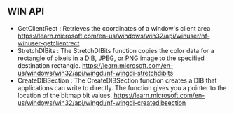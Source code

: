 ## WIN API
- GetClientRect : Retrieves the coordinates of a window's client area
https://learn.microsoft.com/en-us/windows/win32/api/winuser/nf-winuser-getclientrect
- StretchDIBits : The StretchDIBits function copies the color data for a rectangle of pixels in a DIB, JPEG, or PNG image to the specified destination rectangle.
https://learn.microsoft.com/en-us/windows/win32/api/wingdi/nf-wingdi-stretchdibits
- CreateDIBSection : The CreateDIBSection function creates a DIB that applications can write to directly. The function gives you a pointer to the location of the bitmap bit values.
https://learn.microsoft.com/en-us/windows/win32/api/wingdi/nf-wingdi-createdibsection
